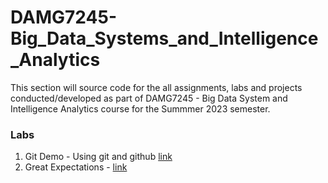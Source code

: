 # DAMG7245-Big_Data_Systems_and_Intelligence_Analytics

This section will source code for the all assignments, labs and projects conducted/developed as part of DAMG7245 - Big Data System and Intelligence Analytics course for the Summmer 2023 semester.

### Labs

1. Git Demo - Using git and github [link](./Labs/git_demo/)
2. Great Expectations - [link](./Labs/great_expectation)